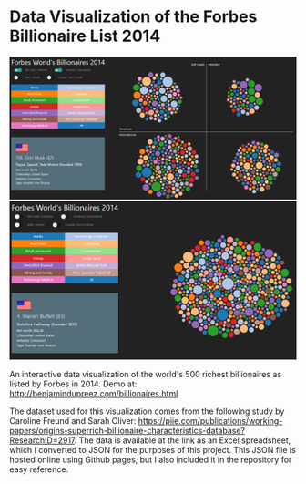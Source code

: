 # Data Visualization of the Forbes Billionaire List 2014

<div align="center">
  <img src="billionaires_screenshot.PNG" width="800"/>
</div>

<div align="center">
  <img src="billionaires_screenshot_2.PNG" width="800"/>
</div>

An interactive data visualization of the world's 500 richest billionaires as listed by Forbes in 2014. Demo at: http://benjamindupreez.com/billionaires.html

The dataset used for this visualization comes from the following study by Caroline Freund and Sarah Oliver: https://piie.com/publications/working-papers/origins-superrich-billionaire-characteristics-database?ResearchID=2917.
The data is available at the link as an Excel spreadsheet, which I converted to JSON for the purposes of this project. This JSON file is hosted online using Github pages, but I also included it in the repository for easy reference.
